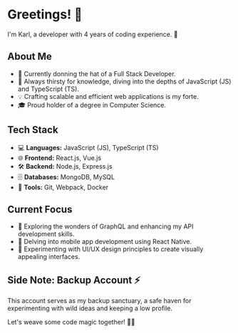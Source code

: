 # Greetings! 👋

I'm Karl, a developer with 4 years of coding experience. 🚀

## About Me

- 🔭 Currently donning the hat of a Full Stack Developer.
- 🌱 Always thirsty for knowledge, diving into the depths of JavaScript (JS) and TypeScript (TS).
- 💡 Crafting scalable and efficient web applications is my forte.
- 🎓 Proud holder of a degree in Computer Science.

## Tech Stack

- 💻 **Languages:** JavaScript (JS), TypeScript (TS)
- 🌐 **Frontend:** React.js, Vue.js
- 🛠️ **Backend:** Node.js, Express.js
- 🗄️ **Databases:** MongoDB, MySQL
- 🔧 **Tools:** Git, Webpack, Docker

## Current Focus

- 🚀 Exploring the wonders of GraphQL and enhancing my API development skills.
- 📱 Delving into mobile app development using React Native.
- 🎨 Experimenting with UI/UX design principles to create visually appealing interfaces.


## Side Note: Backup Account ⚡

This account serves as my backup sanctuary, a safe haven for experimenting with wild ideas and keeping a low profile.

Let's weave some code magic together! 🌈✨

